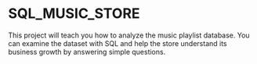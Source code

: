 # SQL_MUSIC_STORE
This project will teach you how to analyze the music playlist database. You can examine the dataset with SQL and help the store understand its business growth by answering simple questions.

